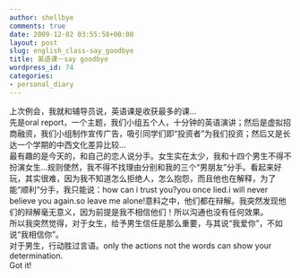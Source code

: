 ```yaml
---
author: shellbye
comments: true
date: 2009-12-02 03:55:58+00:00
layout: post
slug: english_class-say_goodbye
title: 英语课－say goodbye
wordpress_id: 74
categories:
- personal_diary
---
```


上次例会，我就和辅导员说，英语课是收获最多的课…  
先是oral report，一个主题，我们小组五个人，十分钟的英语演讲；然后是虚拟招商融资，我们小组制作宣传广告，吸引同学们即“投资者”为我们投资；然后又是长达一个学期的中西文化差异比较…  
最有趣的是今天的，和自己的恋人说分手。女生实在太少，我和十四个男生不得不扮演女生…规则使然，我不得不找理由分别和我的三个“男朋友”分手。看起来好玩，其实很难，因为我不知道怎么拒绝人，怎么抱怨，而且他也在解释，为了能“顺利”分手，我只能说：how can i trust you?you once lied.i will never believe you again.so leave me alone!意料之中，他们都在辩解。我突然发现他们的辩解毫无意义，因为前提是我不相信他们！所以沟通也没有任何效果。  
所以我突然觉得，对于女生，给予男生信任是那么重要，与其说“我爱你”，不如说“我相信你”。  
对于男生，行动胜过言语。only the actions not the words can show your determination.  
Got it!
